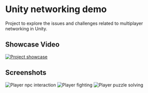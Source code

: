 # Unity networking demo

Project to explore the issues and challenges related to multiplayer networking in Unity.

## Showcase Video
[![Project showcase](https://drive.google.com/uc?export=view&id=1Gqpn-QO9v6a6UtfbSw9KKa4G_hWkgraL)](https://drive.google.com/file/d/1JUHRza7LZwpa4sL1XCDo8NmHckA0MxYU/view)

## Screenshots
![Player npc interaction](https://drive.google.com/uc?export=view&id=11Ag_a7brwrfLC3CD9ojFAHxGTY5p3H0I)
![Player fighting](https://drive.google.com/uc?export=view&id=1QA5k3vSJH-knO2hnk7nmEOPrR98Qtr-a)
![Player puzzle solving](https://drive.google.com/uc?export=view&id=1QbbCyY_aEtdDkIScZrNtJVPkHVoGAhYE)
